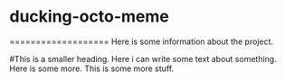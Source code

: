 # ducking-octo-meme
===================
Here is some information about the project.

#This is a smaller heading.
Here i can write some text about something.
Here is some more.
This is some more stuff.
